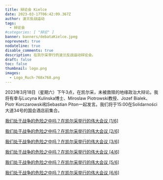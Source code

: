 ```yaml
---
title: 辩论会 Kielce
date: 2023-03-17T06:42:09.367Z
author: 波兰反战运动
tags:
  - 辩论会
#categories: [ "辩论" ]
banner: banners/debataKielce.jpeg
noprevnext: true
nodateline: true
disable_comments: true
description: 在凯尔采举行的波兰反战运动辩论会。
draft: false
toc: false
thumbnail: logo.png
images:
  - Logo_Ruch-768x768.png
---
```


2023年3月18日（星期六）下午3点，在凯尔采，未被救赎的地缘政治大辩论。我将有幸与Lucyna Kulinska博士、Miroslaw Piotrowski教授、Jozef Bialek、Piotr Korczarowski和Sebastian Piton一起发言。我们将于15:00在Solidarności大道34号的国会酒店前集合。

[我们处于战争的危险之中吗？在凯尔采举行的伟大会议 [1/6]](https://www.youtube.com/watch?v=tQMwfJ_-KWE "我们处于战争的危险之中吗？在凯尔采举行的伟大会议 [1/6]")

[我们处于战争的危险之中吗？在凯尔采举行的伟大会议 [2/6]](https://www.youtube.com/watch?v=4iCzgZ98NtQ "我们处于战争的危险之中吗？在凯尔采举行的伟大会议 [2/6]")

[我们处于战争的危险之中吗？在凯尔采举行的伟大会议 [3/6]](https://www.youtube.com/watch?v=KgMXF0FU6Jw "我们处于战争的危险之中吗？在凯尔采举行的伟大会议 [3/6]")

[我们处于战争的危险之中吗？在凯尔采举行的伟大会议 [4/6]](https://www.youtube.com/watch?v=13lwYpm-uno "我们处于战争的危险之中吗？在凯尔采举行的伟大会议 [4/6]")

[我们处于战争的危险之中吗？在凯尔采举行的伟大会议 [5/6]](https://www.youtube.com/watch?v=_7PMONnDBLE "我们处于战争的危险之中吗？在凯尔采举行的伟大会议 [5/6]")

[我们处于战争的危险之中吗？在凯尔采举行的伟大会议 [6/6]](https://www.youtube.com/watch?v=4V4MpXF36q0 "我们处于战争的危险之中吗？在凯尔采举行的伟大会议 [6/6]")
